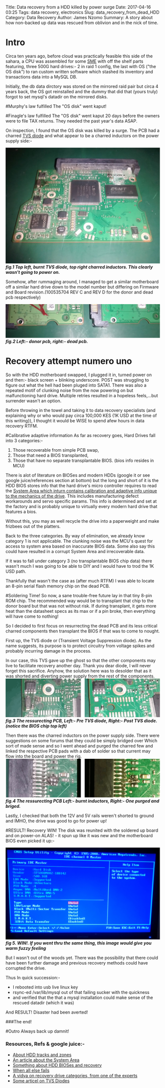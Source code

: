 Title: Data recovery from a HDD killed by power surge
Date: 2017-04-16 03:25
Tags: data recovery, electronics
Slug: data_recovery_from_dead_HDD
Category: Data Recovery
Author: James Nzomo
Summary: A story about how non-backed up data was rescued from oblivion and in the nick of time.


# Intro
Circa ten years ago, before cloud was practically feasible this side of the
sahara, a CPU was assembled for some [SME][SME] with off the shelf parts featuring,
three 500G hard drives:- 2 in raid 1 config, the last with OS ("the OS disk")
to ran custom written software which stashed its inventory and transactions
data into a MySQL DB.

Initially, the db data dirctory was stored on the mirrored raid pair but circa 4
years back, the OS got reinstalled and the dummy that did that (yours truly)
forgot to set mysql's datadir on the mirrored disks.


#Murphy's law fulfilled
The "OS disk" went kaput!

#Finagle's law fulfilled
The "OS disk" went kaput 20 days before the owners were to file TAX returns.
They needed the past year's data ASAP.

On inspection, I found that the OS disk was killed by a surge.
The PCB had a charred [TVS diode][TVS] and what appear to be a charred
inductors on the power supply side:-

![THE DEAD PCB][PWNT_PCB]
***fig.1 Top left, burnt TVS diode, top right charred inductors. This clearly wasn't
going to power on.***

Somehow, after rummaging around, I managed to get a similar motherboard off a
similar hard drive down to the model number but differing on Firmware and Board
revision.(100535704 REV C and REV D for the donor and dead pcb respectively)

![DONOR & THE DEAD PCB][DONOR_n_PWNT_PCB]
***fig.2 Left:- donor pcb, right:- dead pcb.***

# Recovery attempt numero uno
So with the HDD motherboard swapped, I plugged it in, turned power on and then:-
black screen + blinking underscore. POST was struggling to figure out what
the hell had been pluged into SATA1. There was also a repeated motif of clunking
noise from the now powering on but malfunctioning hard drive.
Multiple retries resulted in a hopeless feels,...but surrender wasn't an option.

Before throwing in the towel and taking it to data recovery specialists (and
explaining why or who would pay circa 100,000 KES {1K USD at the time of this
writing}), I thought it would be WISE to spend afew hours in
data recovery RTFM.

#Calibrative adaptive information
As far as recovery goes, Hard Drives fall into 3 categories:-

 1. Those recoverable from simple PCB swap,
 2. Those that need a BIOS transplanted,
 3. Those that have no separate transplantable BIOS. (bios info resides in MCU)

There is alot of literature on BIOSes and modern HDDs (google it or see google
juice/references section at bottom) but the long and short of it is the HDD BIOS
stores info that the hard drive's micro controller requires to read the
[System Area which inturn contains calibration and adaptive info unique to the
mechanics of the drive][SYSTEM_AREA]. This includes manufacturing defect
workarounds and servo specific params. This info is determined and set at the
factory and is probably unique to virtually every modern hard drive that
features a bios.

Without this, you may as well recycle the drive into a paperweight and make
frizbees out of the platters.

Back to the three categories. By way of elimination, we already know category 1
is not applicable. The clunking noise was the MCU's quest for access to system
area based on inaccurate BIOS data. Some also say this could have resulted in
a corrupt System Area and irrecoverable data.

If it was to fall under category 3 (no transplantable BIOS chip data) there
wasn't much I was going to be able to DIY and I would have to trod the 1K USD
path.

Thankfully that wasn't the case as (after much RTFM) I was able to
locate an 8-pin serial flash memory chip on the dead PCB.

#Soldering Time!
So now, a sane trouble-free future lay in that tiny 8-pin ROM chip. The recommended
way would be to transplant that chip to the donor board but that was not without
risk. If during transplant, it gets more heat than the datasheet specs as its max
or if a pin broke, then everything will have come to nothing!

So I decided to first focus on resurrecting the dead PCB and its less critical
charred components then transplant the BIOS if that was to come to nought.

First up, the TVS diode or (Transient Voltage Suppression diode). As the name
suggests, its purpose is to protect circuitry from voltage spikes and probably
incurring damage in the process.

In our case, this TVS gave up the ghost so that the other components may live to
facilitate recovery another day. Thank you dear diode, I will never forget this
sacrifice.
Anyhow, the solution here was to desolder that as it was shorted and diverting
power supply from the rest of the components.
![DONOR & THE DEAD PCB][TVS_FIX]
***fig.3 The ressurecting PCB, Left:- Pre TVS diode, Right:- Post TVS diode. (notice the BIOS chip top left)***

Then there was the charred inductors on the power supply side. There were
suggestions on some forums that they could be simply bridged over Which sort
of made sense and so I went ahead and purged the charred few and linked the
respective PCB pads with a dab of solder so that current may flow into the
board and power the rig.
![DONOR & THE DEAD PCB][IND_FIX]
***fig.4 The ressurecting PCB Left:- burnt inductors, Right:- One purged and briged.***

Lastly, I checked that both the 12V and 5V rails weren't shorted to ground
and IMHO, the drive was good to go for power up!

#RESULT! Recovery WIN!
The disk was reunited with the soldered up board and on power-on ALAS! -
it spun up like it was new and the motherboard BIOS even picked it up:-

![BIOS RECOGNITION WIN][BIOS_RECOGNITION_WIN]
***fig 5. WIN!. If you went thru the same thing, this image would give you warm fuzzy feeling***

But I wasn't out of the woods yet. There was the possibility that there could
have been further damage and previous recovery methods could have corrupted
the drive.

Thus In quick succession:-

- I rebooted into usb live linux key
- rsync-ed /var/lib/mysql out of that failing sucker with the quickness
- and verified that the that a mysql installation could make sense of the rescued datadir
(which it was)

And RESULT! Disaster had been averted!

###The end!

#Outro
Always back up damnit!


### Resources, Refs & google juice:-
  - [About HDD tracks and zones][HDD_TRACKS_N_ZONES]
  - [An article about the System Area][SYSTEM_AREA]
  - [Something about HDD BIOSes and recovery][HDD_PCB_BIOS]
  - [When all else fails](http://eadatahandlers.co.ke/)
  - [A vidya on recovery drive categories, from one of the experts][DONOR_DRIVES_VIDYA]
  - [Some articel on TVS Diodes][TVS]

[SME]: https://en.wikipedia.org/wiki/Small_and_medium-sized_enterprises
[TVS]: http://www.users.on.net/~fzabkar/HDD/TVS_diode_FAQ.html
[HDD_TRACKS_N_ZONES]: http://hddscan.com/doc/HDD_Tracks_and_Zones.html
[HDD_PCB_BIOS]: http://www.hddzone.com/hdd_pcb_bios_rom_chip_nvram.html
[SYSTEM_AREA]: http://www.datarecovery.net/articles/hard-drive-system-area.aspx
[DONOR_DRIVES_VIDYA]: https://www.youtube.com/watch?v=Yn2eL4o-6Eo
[PWNT_PCB]: img/data_recovery_from_dead_hdd/pwnt_pcb.jpg "PWNT PCB"
[DONOR_n_PWNT_PCB]: img/data_recovery_from_dead_hdd/donor_n_pwnt_pcb.jpg "DONOR & PWNT PCB"
[TVS_FIX]: img/data_recovery_from_dead_hdd/tvs_fix.png "TVS FIX"
[IND_FIX]: img/data_recovery_from_dead_hdd/inductor_fix.png "IND FIX"
[RECOVERY_WIN]: img/data_recovery_from_dead_hdd/recovery_win.png "RECOVERY WIN"
[BIOS_RECOGNITION_WIN]: img/data_recovery_from_dead_hdd/bios_recognition_win.jpg "BIOS RECOGNITION WIN"
